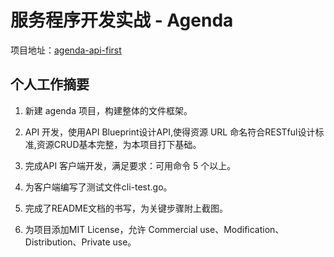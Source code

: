 # 服务程序开发实战 - Agenda

项目地址：[agenda-api-first](https://github.com/renleimlj/agenda-api-first)

## 个人工作摘要

1. 新建 agenda 项目，构建整体的文件框架。

1. API 开发，使用API Blueprint设计API,使得资源 URL 命名符合RESTful设计标准,资源CRUD基本完整，为本项目打下基础。

1. 完成API 客户端开发，满足要求：可用命令 5 个以上。

1. 为客户端编写了测试文件cli-test.go。

1. 完成了README文档的书写，为关键步骤附上截图。

1. 为项目添加MIT License，允许 Commercial use、Modification、Distribution、Private use。
